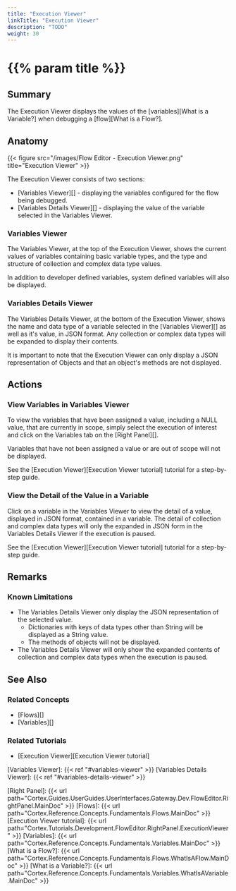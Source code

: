 ```yaml
---
title: "Execution Viewer"
linkTitle: "Execution Viewer"
description: "TODO"
weight: 30
---
```


# {{% param title %}}

## Summary

The Execution Viewer displays the values of the [variables][What is a Variable?] when debugging a [flow][What is a Flow?].

## Anatomy

{{< figure src="/images/Flow Editor - Execution Viewer.png" title="Execution Viewer" >}}

The Execution Viewer consists of two sections:

* [Variables Viewer][] - displaying the variables configured for the flow being debugged.
* [Variables Details Viewer][] - displaying the value of the variable selected in the Variables Viewer.

### Variables Viewer

The Variables Viewer, at the top of the Execution Viewer, shows the current values of variables containing basic variable types, and the type and structure of collection and complex data type values.

In addition to developer defined variables, system defined variables will also be displayed.

### Variables Details Viewer

The Variables Details Viewer, at the bottom of the Execution Viewer, shows the name and data type of a variable selected in the [Variables Viewer][] as well as it's value, in JSON format. Any collection or complex data types will be expanded to display their contents.

It is important to note that the Execution Viewer can only display a JSON representation of Objects and that an object's methods are not displayed.

## Actions

### View Variables in Variables Viewer

To view the variables that have been assigned a value, including a NULL value, that are currently in scope, simply select the execution of interest and click on the Variables tab on the [Right Panel][].

Variables that have not been assigned a value or are out of scope will not be displayed.

See the [Execution Viewer][Execution Viewer tutorial] tutorial for a step-by-step guide.

### View the Detail of the Value in a Variable

Click on a variable in the Variables Viewer to view the detail of a value, displayed in JSON format, contained in a variable. The detail of collection and complex data types will only the expanded in JSON form in the Variables Details Viewer if the execution is paused.

See the [Execution Viewer][Execution Viewer tutorial] tutorial for a step-by-step guide.

## Remarks

### Known Limitations

* The Variables Details Viewer only display the JSON representation of the selected value.
  * Dictionaries with keys of data types other than String will be displayed as a String value.
  * The methods of objects will not be displayed.
* The Variables Details Viewer will only show the expanded contents of collection and complex data types when the execution is paused.

## See Also

### Related Concepts

* [Flows][]
* [Variables][]

### Related Tutorials

* [Execution Viewer][Execution Viewer tutorial]

[Variables Viewer]: {{< ref "#variables-viewer" >}}
[Variables Details Viewer]: {{< ref "#variables-details-viewer" >}}

[Right Panel]: {{< url path="Cortex.Guides.UserGuides.UserInterfaces.Gateway.Dev.FlowEditor.RightPanel.MainDoc" >}}
[Flows]: {{< url path="Cortex.Reference.Concepts.Fundamentals.Flows.MainDoc" >}}
[Execution Viewer tutorial]: {{< url path="Cortex.Tutorials.Development.FlowEditor.RightPanel.ExecutionViewer" >}}
[Variables]: {{< url path="Cortex.Reference.Concepts.Fundamentals.Variables.MainDoc" >}}
[What is a Flow?]: {{< url path="Cortex.Reference.Concepts.Fundamentals.Flows.WhatIsAFlow.MainDoc" >}}
[What is a Variable?]: {{< url path="Cortex.Reference.Concepts.Fundamentals.Variables.WhatIsAVariable.MainDoc" >}}
